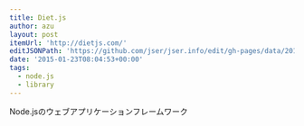 ```yaml
---
title: Diet.js
author: azu
layout: post
itemUrl: 'http://dietjs.com/'
editJSONPath: 'https://github.com/jser/jser.info/edit/gh-pages/data/2015/01/index.json'
date: '2015-01-23T08:04:53+00:00'
tags:
  - node.js
  - library
---
```

Node.jsのウェブアプリケーションフレームワーク
